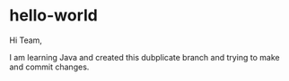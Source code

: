 # hello-world
Hi Team,

I am learning Java and created this dubplicate branch and trying to make and commit changes.
